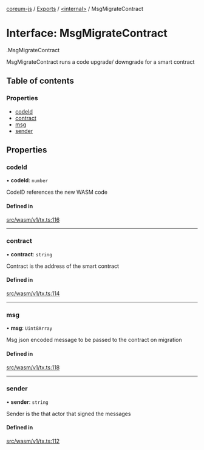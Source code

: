 [coreum-js](../README.md) / [Exports](../modules.md) / [<internal\>](../modules/internal_.md) / MsgMigrateContract

# Interface: MsgMigrateContract

[<internal>](../modules/internal_.md).MsgMigrateContract

MsgMigrateContract runs a code upgrade/ downgrade for a smart contract

## Table of contents

### Properties

- [codeId](internal_.MsgMigrateContract.md#codeid)
- [contract](internal_.MsgMigrateContract.md#contract)
- [msg](internal_.MsgMigrateContract.md#msg)
- [sender](internal_.MsgMigrateContract.md#sender)

## Properties

### codeId

• **codeId**: `number`

CodeID references the new WASM code

#### Defined in

[src/wasm/v1/tx.ts:116](https://github.com/PulsaraIO/coreum-js/blob/63824e3/src/wasm/v1/tx.ts#L116)

___

### contract

• **contract**: `string`

Contract is the address of the smart contract

#### Defined in

[src/wasm/v1/tx.ts:114](https://github.com/PulsaraIO/coreum-js/blob/63824e3/src/wasm/v1/tx.ts#L114)

___

### msg

• **msg**: `Uint8Array`

Msg json encoded message to be passed to the contract on migration

#### Defined in

[src/wasm/v1/tx.ts:118](https://github.com/PulsaraIO/coreum-js/blob/63824e3/src/wasm/v1/tx.ts#L118)

___

### sender

• **sender**: `string`

Sender is the that actor that signed the messages

#### Defined in

[src/wasm/v1/tx.ts:112](https://github.com/PulsaraIO/coreum-js/blob/63824e3/src/wasm/v1/tx.ts#L112)
